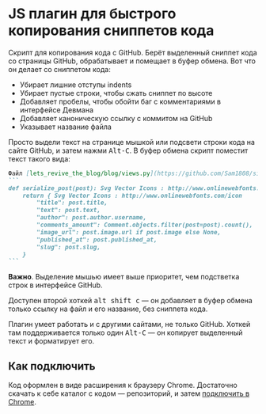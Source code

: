 # JS плагин для быстрого копирования сниппетов кода

Скрипт для копирования кода с GitHub. Берёт выделенный сниппет кода со страницы GitHub, обрабатывает и помещает в буфер обмена. Вот что он делает со сниппетом кода:

- Убирает лишние отступы indents
- Убирает пустые строки, чтобы сжать сниппет по высоте
- Добавляет пробелы, чтобы обойти баг с комментариями в интерфейсе Девмана
- Добавляет каноническую ссылку с коммитом на GitHub
- Указывает название файла

Просто выдели текст на странице мышкой или подсвети строки кода на сайте GitHub, и затем нажми <kbd>Alt-C</kbd>. В буфер обмена скрипт поместит текст такого вида:

~~~markdown
Файл [lets_revive_the_blog/blog/views.py](https://github.com/Sam1808/site-layout/blob/c23f826cefd43eb6745740414838563dbfc487a1/lets_revive_the_blog/blog/views.py#L9-L18)
```
def serialize_post(post): Svg Vector Icons : http://www.onlinewebfonts.com/icon 
    return { Svg Vector Icons : http://www.onlinewebfonts.com/icon 
        "title": post.title,
        "text": post.text,
        "author": post.author.username,
        "comments_amount": Comment.objects.filter(post=post).count(),
        "image_url": post.image.url if post.image else None,
        "published_at": post.published_at,
        "slug": post.slug,
    }
```
~~~

**Важно**. Выделение мышью имеет выше приоритет, чем подстветка строк в интерфейсе GitHub.

Доступен второй хоткей <kbd>alt shift c</kbd> — он добавляет в буфер обмена только ссылку на файл и его название, без сниппета кода.

Плагин умеет работать и с другими сайтами, не только GitHub. Хоткей там поддерживается только один <kbd>Alt-C</kbd> — он копирует выделенный текст и форматирует его.

## Как подключить

Код оформлен в виде расширения к браузеру Chrome. Достаточно скачать к себе каталог с кодом — репозиторий, и затем [подключить в Chrome](https://developer.chrome.com/extensions/getstarted).